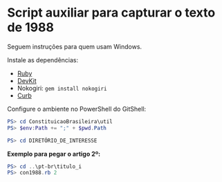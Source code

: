 # Script auxiliar para capturar o texto de 1988

Seguem instruções para quem usam Windows.

Instale as dependências:
- [Ruby](http://rubyinstaller.org/)
- [DevKit](https://github.com/oneclick/rubyinstaller/wiki/Development-Kit)
- Nokogiri: `gem install nokogiri`
- [Curb](http://blog.cloud-mes.com/2014/08/19/how-to-install-gem-curb-in-windows/)

Configure o ambiente no PowerShell do GitShell:
```powershell
PS> cd ConstituicaoBrasileira\util
PS> $env:Path += ";" + $pwd.Path

PS> cd DIRETÓRIO_DE_INTERESSE
```

**Exemplo para pegar o artigo 2º:**
```powershell
PS> cd ..\pt-br\titulo_i
PS> con1988.rb 2
```
